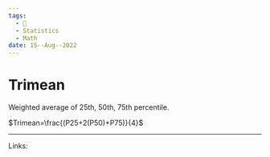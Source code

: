 ```yaml
---
tags:
  - 🌱
  - Statistics
  - Math
date: 15--Aug--2022
---
```


# Trimean

Weighted average of 25th, 50th, 75th percentile.

$Trimean=\frac{(P25+2(P50)+P75)}{4}$

---
Links: 